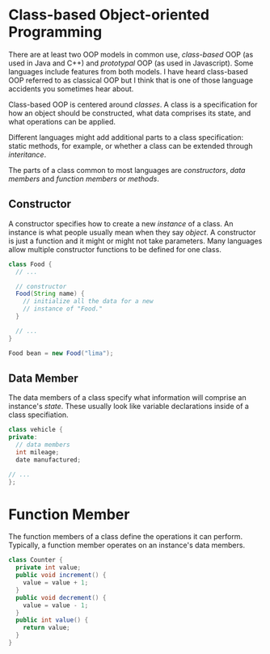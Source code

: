 # Class-based Object-oriented Programming

There are at least two OOP models in common use, _class-based_
OOP (as used in Java and C++) and _prototypal_ OOP (as used in
Javascript). Some languages include features from both models.
I have heard class-based OOP referred to as classical OOP but
I think that is one of those language accidents you sometimes
hear about.

Class-based OOP is centered around _classes_. A class is a
specification for how an object should be constructed, what
data comprises its state, and what operations can be applied.

Different languages might add additional parts to a class
specification: static methods, for example, or whether a class
can be extended through _interitance_.

The parts of a class common to most languages are _constructors_,
_data members_ and _function members_ or _methods_.

## Constructor

A constructor specifies how to create a new _instance_ of a
class. An instance is what people usually mean when they say
_object_. A constructor is just a function and it might or
might not take parameters. Many languages allow multiple
constructor functions to be defined for one class.

```java
class Food {
  // ...

  // constructor
  Food(String name) {
    // initialize all the data for a new
    // instance of "Food."
  }

  // ...
}

Food bean = new Food("lima");
```

## Data Member

The data members of a class specify what information will comprise
an instance's _state_. These usually look like variable declarations
inside of a class specifiation.

```c++
class vehicle {
private:
  // data members
  int mileage;
  date manufactured;

// ...
};
```

# Function Member
The function members of a class define the operations it can perform.
Typically, a function member operates on an instance's data members.

```java
class Counter {
  private int value;
  public void increment() {
    value = value + 1;
  }
  public void decrement() {
    value = value - 1;
  }
  public int value() {
    return value;
  }
}
```

